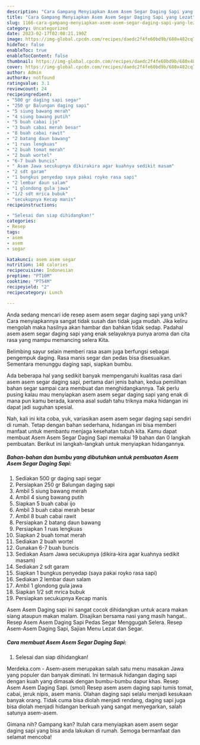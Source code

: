 ```yaml
---
description: "Cara Gampang Menyiapkan Asem Asem Segar Daging Sapi yang Lezat"
title: "Cara Gampang Menyiapkan Asem Asem Segar Daging Sapi yang Lezat"
slug: 1166-cara-gampang-menyiapkan-asem-asem-segar-daging-sapi-yang-lezat
category: Uncategorized
date: 2023-02-17T02:08:21.190Z
image: https://img-global.cpcdn.com/recipes/daedc2f4fe60bd9b/680x482cq70/asem-asem-segar-daging-sapi-foto-resep-utama.jpg
hideToc: false
enableToc: true
enableTocContent: false
thumbnail: https://img-global.cpcdn.com/recipes/daedc2f4fe60bd9b/680x482cq70/asem-asem-segar-daging-sapi-foto-resep-utama.jpg
cover: https://img-global.cpcdn.com/recipes/daedc2f4fe60bd9b/680x482cq70/asem-asem-segar-daging-sapi-foto-resep-utama.jpg
author: Admin
authorAv: notfound
ratingvalue: 3.1
reviewcount: 24
recipeingredient:
- "500 gr daging sapi segar"
- "250 gr Balungan daging sapi"
- "5 siung bawang merah"
- "4 siung bawang putih"
- "5 buah cabai ijo"
- "3 buah cabai merah besar"
- "8 buah cabai rawit"
- "2 batang daun bawang"
- "1 ruas lengkuas"
- "2 buah tomat merah"
- "2 buah wortel"
- "6-7 buah buncis"
- " Asam Jawa secukupnya dikirakira agar kuahnya sedikit masam"
- "2 sdt garam"
- "1 bungkus penyedap saya pakai royko rasa sapi"
- "2 lembar daun salam"
- "1 glondong gula jawa"
- "1/2 sdt mrica bubuk"
- "secukupnya Kecap manis"
recipeinstructions:

- "Selesai dan siap dihidangkan!"
categories:
- Resep
tags:
- asem
- asem
- segar

katakunci: asem asem segar 
nutrition: 148 calories
recipecuisine: Indonesian
preptime: "PT10M"
cooktime: "PT54M"
recipeyield: "2"
recipecategory: Lunch

---
```





Anda sedang mencari ide resep asem asem segar daging sapi yang unik? Cara menyiapkannya sangat tidak susah dan tidak juga mudah. Jika keliru mengolah maka hasilnya akan hambar dan bahkan tidak sedap. Padahal asem asem segar daging sapi yang enak selayaknya punya aroma dan cita rasa yang mampu memancing selera Kita.





Belimbing sayur selain memberi rasa asam juga berfungsi sebagai pengempuk daging. Rasa manis segar dan pedas bisa disesuaikan. Sementara menunggu daging sapi, siapkan bumbu.

Ada beberapa hal yang sedikit banyak mempengaruhi kualitas rasa dari asem asem segar daging sapi, pertama dari jenis bahan, kedua pemilihan bahan segar sampai cara membuat dan menghidangkannya. Tak perlu pusing kalau mau menyiapkan asem asem segar daging sapi yang enak di mana pun kamu berada, karena asal sudah tahu triknya maka hidangan ini dapat jadi suguhan spesial.






Nah, kali ini kita coba, yuk, variasikan asem asem segar daging sapi sendiri di rumah. Tetap dengan bahan sederhana, hidangan ini bisa memberi manfaat untuk membantu menjaga kesehatan tubuh kita. Kamu dapat membuat Asem Asem Segar Daging Sapi memakai 19 bahan dan 0 langkah pembuatan. Berikut ini langkah-langkah untuk menyiapkan hidangannya.

<!--inarticleads1-->

##### Bahan-bahan dan bumbu yang dibutuhkan untuk pembuatan Asem Asem Segar Daging Sapi:

1. Sediakan 500 gr daging sapi segar
1. Persiapkan 250 gr Balungan daging sapi
1. Ambil 5 siung bawang merah
1. Ambil 4 siung bawang putih
1. Siapkan 5 buah cabai ijo
1. Ambil 3 buah cabai merah besar
1. Ambil 8 buah cabai rawit
1. Persiapkan 2 batang daun bawang
1. Persiapkan 1 ruas lengkuas
1. Siapkan 2 buah tomat merah
1. Sediakan 2 buah wortel
1. Gunakan 6-7 buah buncis
1. Sediakan  Asam Jawa secukupnya (dikira-kira agar kuahnya sedikit masam)
1. Sediakan 2 sdt garam
1. Siapkan 1 bungkus penyedap (saya pakai royko rasa sapi)
1. Sediakan 2 lembar daun salam
1. Ambil 1 glondong gula jawa
1. Siapkan 1/2 sdt mrica bubuk
1. Persiapkan secukupnya Kecap manis


Asem Asem Daging sapi ini sangat cocok dihidangkan untuk acara makan siang ataupun makan malam. Disajikan bersama nasi yang masih hangat.. Resep Asem Asem Daging Sapi Pedas Segar Menggugah Selera. Resep Asem-Asem Daging Sapi, Sajian Menu Lezat dan Segar. 

<!--inarticleads2-->

##### Cara membuat Asem Asem Segar Daging Sapi:


1. Selesai dan siap dihidangkan!

Merdeka.com - Asem-asem merupakan salah satu menu masakan Jawa yang populer dan banyak diminati. Ini termasuk hidangan daging sapi dengan kuah yang dimasak dengan bumbu-bumbu dapur khas. Resep Asem Asem Daging Sapi. (smol) Resep asem asem daging sapi tumis tomat, cabai, jeruk nipis, asem manis. Olahan daging sapi selalu menjadi kesukaan banyak orang. Tidak cuma bisa diolah menjadi rendang, daging sapi juga bisa diolah menjadi hidangan berkuah yang sangat menyegarkan, salah satunya asem-asem. 

Gimana nih? Gampang kan? Itulah cara menyiapkan asem asem segar daging sapi yang bisa anda lakukan di rumah. Semoga bermanfaat dan selamat mencoba!

